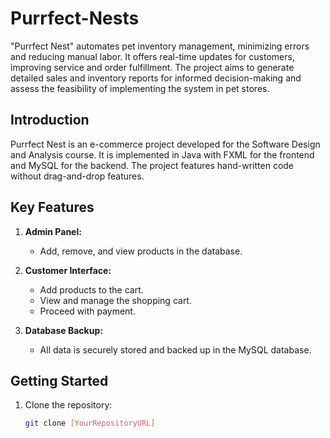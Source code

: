 # Purrfect-Nests
"Purrfect Nest" automates pet inventory management, minimizing errors and reducing manual labor. It offers real-time updates for customers, improving service and order fulfillment. The project aims to generate detailed sales and inventory reports for informed decision-making and assess the feasibility of implementing the system in pet stores.

## Introduction
Purrfect Nest is an e-commerce project developed for the Software Design and Analysis course. It is implemented in Java with FXML for the frontend and MySQL for the backend. The project features hand-written code without drag-and-drop features.

## Key Features

1. **Admin Panel:**
   - Add, remove, and view products in the database.
  
2. **Customer Interface:**
   - Add products to the cart.
   - View and manage the shopping cart.
   - Proceed with payment.

3. **Database Backup:**
   - All data is securely stored and backed up in the MySQL database.

## Getting Started

1. Clone the repository:
   ```bash
   git clone [YourRepositoryURL]
